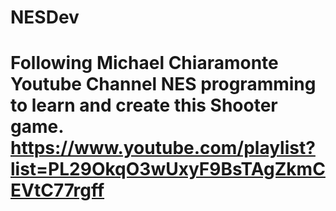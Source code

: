 # NESDev 

# Following Michael Chiaramonte Youtube Channel NES programming to learn and create this Shooter game. <https://www.youtube.com/playlist?list=PL29OkqO3wUxyF9BsTAgZkmCEVtC77rgff>
